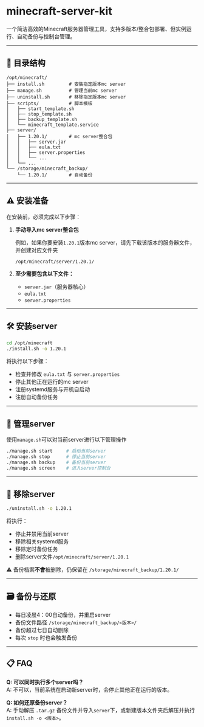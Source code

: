 # minecraft-server-kit

一个简洁高效的Minecraft服务器管理工具，支持多版本/整合包部署、但实例运行、自动备份与控制台管理。

---

## 📁 目录结构

```
/opt/minecraft/
├── install.sh         # 安裝指定版本mc server
├── manage.sh          # 管理当前mc server
├── uninstall.sh       # 移除指定版本mc server
├── scripts/           # 脚本模板
│   ├── start_template.sh
│   ├── stop_template.sh
│   ├── backup_template.sh
│   └── minecraft_template.service
├── server/
│   ├── 1.20.1/        # mc server整合包
│   │   ├── server.jar
│   │   ├── eula.txt
│   │   ├── server.properties
│   │   └── ...
│   └── ...
└── /storage/minecraft_backup/
    └── 1.20.1/        # 自动备份
```

---

## ⚠️ 安装准备

在安装前，必须完成以下步骤：

1. **手动导入mc server整合包**

   例如，如果你要安装`1.20.1`版本mc server，请先下载该版本的服务器文件，并创建对应文件夹

   ```
   /opt/minecraft/server/1.20.1/
   ```

2. **至少需要包含以下文件：**

   - `server.jar`（服务器核心）
   - `eula.txt`
   - `server.properties`

---

## 🛠️ 安装server

```bash
cd /opt/minecraft
./install.sh -o 1.20.1
```

将执行以下步骤：

- 检查并修改 `eula.txt` 与 `server.properties`
- 停止其他正在运行的mc server
- 注册systemd服务与开机自启动
- 注册自动备份任务

---

## 🚦 管理server

使用`manage.sh`可以对当前server进行以下管理操作

```bash
./manage.sh start     # 启动当前server
./manage.sh stop      # 停止当前server
./manage.sh backup    # 备份当前server
./manage.sh screen    # 进入server控制台
```

---

## 🧼 移除server

```bash
./uninstall.sh -o 1.20.1
```

将执行：

- 停止并禁用当前server
- 移除相关systemd服务
- 移除定时备份任务
- 删除server文件`/opt/minecraft/server/1.20.1`

⚠️ 备份档案**不會**被删除，仍保留在 `/storage/minecraft_backup/1.20.1/`

---

## 🗃️ 备份与还原

- 每日凌晨4：00自动备份，并重启server
- 备份文件路径 `/storage/minecraft_backup/<版本>/`
- 备份超过七日自动删除
- 每次 `stop` 时也会触发备份

---

## 📋 FAQ

**Q: 可以同时执行多个server吗？**  
A: 不可以，当前系统在启动新server时，会停止其他正在运行的版本。

**Q: 如何还原备份server？**  
A: 手动解压 `.tar.gz` 备份文件并导入`server`下，或新建版本文件夹后解压并执行 `install.sh -o <版本>`。

